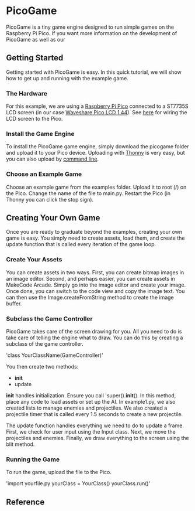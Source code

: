 # PicoGame

PicoGame is a tiny game engine designed to run simple games on the Raspberry Pi Pico. If you want more information on the development of PicoGame as well as our 

## Getting Started

Getting started with PicoGame is easy. In this quick tutorial, we will show how to get up and running with the example game.

### The Hardware
For this example, we are using a [Raspberry Pi Pico](https://www.raspberrypi.com/products/raspberry-pi-pico/) connected to a ST7735S LCD screen (in our case [Waveshare Pico LCD 1.44](https://www.waveshare.com/wiki/Pico-LCD-1.44)). See [here](https://www.waveshare.com/wiki/Pico-LCD-1.44) for wiring the LCD screen to the Pico.

### Install the Game Engine
To install the PicoGame game engine, simply download the picogame folder and upload it to your Pico device. Uploading with [Thonny](https://www.freva.com/transfer-files-between-computer-and-raspberry-pi-pico/) is very easy, but you can also upload by [command line](https://mikeesto.medium.com/uploading-to-the-raspberry-pi-pico-without-thonny-53de1a10da30).

### Choose an Example Game
Choose an example game from the examples folder. Upload it to root (/) on the Pico. Change the name of the file to main.py. Restart the Pico (in Thonny you can click the stop sign).

## Creating Your Own Game
Once you are ready to graduate beyond the examples, creating your own game is easy. You simply need to create assets, load them, and create the update function that is called every iteration of the game loop.

### Create Your Assets
You can create assets in two ways. First, you can create bitmap images in an image editor. Second, and perhaps easier, you can create assets in MakeCode Arcade. Simply go into the image editor and create your image. Once done, you can switch to the code view and copy the image text. You can then use the Image.createFromString method to create the image buffer.

### Subclass the Game Controller
PicoGame takes care of the screen drawing for you. All you need to do is take care of telling the engine what to draw. You can do this by creating a subclass of the game controller.

'class YourClassName(GameController)'

You then create two methods:
- __init__
- update

__init__ handles initialization. Ensure you call 'super().__init__(). In this method, place any code to load assets or set up the AI. In example1.py, we also created lists to manage enemies and projectiles. We also created a projectile timer that is called every 1.5 seconds to create a new projectile.

The update function handles everything we need to do to update a frame. First, we check for user input using the Input class. Next, we move the projectiles and enemies. Finally, we draw everything to the screen using the blit method.

### Running the Game
To run the game, upload the file to the Pico.

'import yourfile.py
yourClass = YourClass()
yourClass.run()'

## Reference

